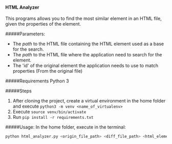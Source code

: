 #### HTML Analyzer


This programs allows you to find the most similar element in an HTML file, given 
the properties of the element.

#####Parameters:
- The *path* to the HTML file containing the HTML element used as a base for the search.
- The *path* to the HTML file where the application need to search for the element.
- The 'id' of the original element the application needs to use to match properties (From the original file)

#####Requirements
 Python 3
 
#####Steps
1. After cloning the project, create a virtual environment in the home folder and 
 execute `python3 -m venv <name_of_virtualenv>`
2. Execute `source venv/bin/activate`
3. Run `pip install -r requirements.txt`

#####Usage:
In the home folder, execute in the terminal:
``` python
python html_analyzer.py <origin_file_path> <diff_file_path> <html_element_id>
